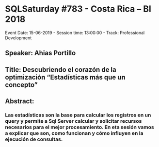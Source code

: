 # SQLSaturday #783 - Costa Rica – BI 2018
Event Date: 15-06-2019 - Session time: 13:00:00 - Track: Professional Development
## Speaker: Ahias Portillo
## Title: Descubriendo el corazón de la optimización “Estadísticas más que un concepto”
## Abstract:
### Las estadísticas son la base para calcular los registros en un query y permite a Sql Server calcular y solicitar recursos necesarios para el mejor procesamiento. En eta sesión vamos a explicar que son, como funcionan y cómo influyen en la ejecución de consultas.
